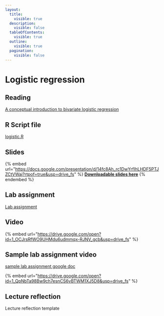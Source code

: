 ```yaml
---
layout:
  title:
    visible: true
  description:
    visible: false
  tableOfContents:
    visible: true
  outline:
    visible: true
  pagination:
    visible: false
---
```


# Logistic regression

## Reading

[A conceptual introduction to bivariate logistic regression](https://drive.google.com/file/d/1-SRjUuwh3_Ts2d8v03wfZYaIXFxTdUiH/view?usp=sharing)

## R Script file

[logistic.R](https://drive.google.com/open?id=1qC4Rt2CXs6quJEtTtZxkhV27xHXWUJkD\&usp=drive_fs)

## Slides

{% embed url="https://docs.google.com/presentation/d/14fc8Ah_rc1DwYrfIhLHDF5PTJZCtVWaj?rtpof=true&usp=drive_fs" %}
[**Downloadable slides here**](https://docs.google.com/presentation/d/14fc8Ah_rc1DwYrfIhLHDF5PTJZCtVWaj?rtpof=true\&usp=drive_fs)
{% endembed %}

## Lab assignment

[Lab assignment](https://docs.google.com/document/d/1Mxok-DRnKHmXHFXX1ueXCj2lSwRJfWU8/edit?usp=sharing\&ouid=100179871492576617561\&rtpof=true\&sd=true)

## Video

{% embed url="https://drive.google.com/open?id=1_OCJrsRfWO9UHMdu6udmmqx-RJNV_gcb&usp=drive_fs" %}

## Sample lab assignment video

[sample lab assignment google doc](https://docs.google.com/document/d/1DgRstGAA0nuaZR4AWeMwc5Cc8UQQdoid/edit?usp=sharing\&ouid=100179871492576617561\&rtpof=true\&sd=true)

{% embed url="https://drive.google.com/open?id=1_QpNbTa98Bw9ch7esnCS6vBTWM1XJ5D8&usp=drive_fs" %}

## Lecture reflection

Lecture reflection template
